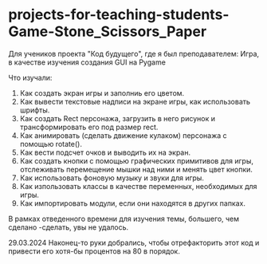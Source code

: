 # projects-for-teaching-students-Game-Stone_Scissors_Paper
Для учеников проекта "Код будущего", где я был преподавателем: Игра, в качестве изучения создания GUI на Pygame

Что изучали:
1.	Как создать экран игры и заполниь его цветом.
2.	Как вывести текстовые надписи на экране игры, как использовать шрифты.
3.	Как создать Rect персонажа, загрузить в него рисунок и трансформировать его под размер rect.
4.	Как анимировать (сделать движение кулаком) персонажа с помощью rotate().
5.	Как вести подсчет очков и выводить их на экран.
6.	Как создать кнопки с помощью графических примитивов для игры, отслеживать перемещение мышки над ними и менять цвет кнопки.
7.	Как использовать фоновую музыку и звуки для игры.
8.	Как изпользовать классы в качестве переменных, необходимых для игры.
9.	Как импортировать модули, если они находятся в других папках.
   
В рамках отведенного времени для изучения темы, большего, чем сделано -сделать, увы не удалось.


29.03.2024
Наконец-то руки добрались, чтобы отрефакторить этот код и привести его хотя-бы процентов на 80 в порядок.
